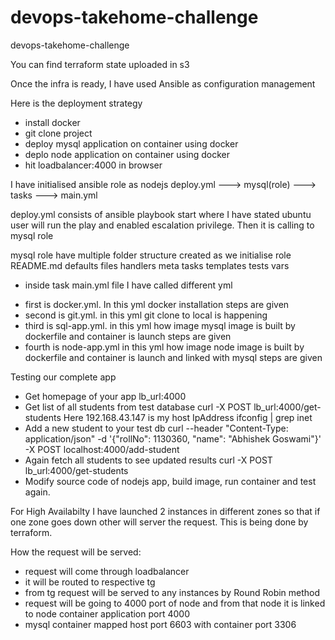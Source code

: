 # devops-takehome-challenge
devops-takehome-challenge

You can find terraform state uploaded in s3

Once the infra is ready, I have used Ansible as configuration management

Here is the deployment strategy
* install docker
* git clone project
* deploy mysql application on container using docker
* deplo node application on container using docker
* hit loadbalancer:4000 in browser

I have initialised ansible role as nodejs
deploy.yml ---> mysql(role) ---> tasks ---> main.yml

deploy.yml
consists of ansible playbook start where I have stated ubuntu user will run the play and enabled escalation privilege. Then it is calling to mysql role

mysql role have multiple folder structure created as we initialise role
README.md  defaults  files  handlers  meta  tasks  templates  tests  vars

- inside task main.yml file I have called different yml
* first is docker.yml. In this yml docker installation steps are given
* second is git.yml. in this yml git clone to local is happening
* third is sql-app.yml. in this yml how image mysql image is built by dockerfile and container is launch steps are given
* fourth is node-app.yml in this yml how image node image is built by dockerfile and container is launch and linked with mysql steps are given

Testing our complete app
* Get homepage of your app lb_url:4000
* Get list of all students from test database curl -X POST lb_url:4000/get-students Here 192.168.43.147 is my host IpAddress ifconfig | grep inet
* Add a new student to your test db curl --header "Content-Type: application/json" -d '{"rollNo": 1130360, "name": "Abhishek Goswami"}' -X POST localhost:4000/add-student
* Again fetch all students to see updated results curl -X POST lb_url:4000/get-students
* Modify source code of nodejs app, build image, run container and test again.

For High Availabilty I have launched 2 instances in different zones so that if one zone goes down other will server the request. This is being done by terraform.

How the request will be served:
* request will come through loadbalancer
* it will be routed to respective tg
* from tg request will be served to any instances by Round Robin method
* request will be going to 4000 port of node and from that node it is linked to node container application port 4000
* mysql container mapped host port 6603 with container port 3306
